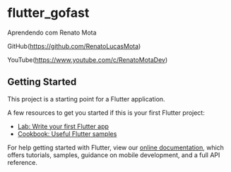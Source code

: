# flutter_gofast
Aprendendo com Renato Mota

GitHub(https://github.com/RenatoLucasMota)

YouTube(https://www.youtube.com/c/RenatoMotaDev)


## Getting Started

This project is a starting point for a Flutter application.

A few resources to get you started if this is your first Flutter project:

- [Lab: Write your first Flutter app](https://flutter.dev/docs/get-started/codelab)
- [Cookbook: Useful Flutter samples](https://flutter.dev/docs/cookbook)

For help getting started with Flutter, view our
[online documentation](https://flutter.dev/docs), which offers tutorials,
samples, guidance on mobile development, and a full API reference.
